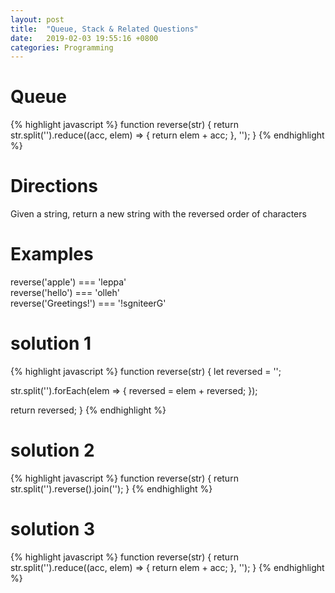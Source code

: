 ```yaml
---
layout: post
title:  "Queue, Stack & Related Questions"
date:   2019-02-03 19:55:16 +0800
categories: Programming
---
```


# Queue
{% highlight javascript %}
function reverse(str) {
  return str.split('').reduce((acc, elem) => {
    return elem + acc;
  }, '');
}
{% endhighlight %}


# Directions
Given a string, return a new string with the reversed order of characters

# Examples
reverse('apple') === 'leppa' <br/>
reverse('hello') === 'olleh' <br/>
reverse('Greetings!') === '!sgniteerG'

# solution 1
{% highlight javascript %}
function reverse(str) {
  let reversed = '';

  str.split('').forEach(elem => {
    reversed = elem + reversed;
  });

  return reversed;
}
{% endhighlight %}

# solution 2
{% highlight javascript %}
function reverse(str) {
  return str.split('').reverse().join('');
}
{% endhighlight %}

# solution 3
{% highlight javascript %}
function reverse(str) {
  return str.split('').reduce((acc, elem) => {
    return elem + acc;
  }, '');
}
{% endhighlight %}

